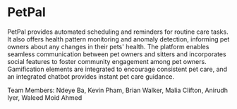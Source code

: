 # PetPal
PetPal provides automated scheduling and reminders for routine care tasks. It also offers health pattern monitoring and anomaly detection, informing pet owners about any changes in their pets' health. The platform enables seamless communication between pet owners and sitters and incorporates social features to foster community engagement among pet owners. Gamification elements are integrated to encourage consistent pet care, and an integrated chatbot provides instant pet care guidance.

Team Members:
  Ndeye Ba, 
  Kevin Pham,
  Brian Walker,
  Malia Clifton, 
  Anirudh Iyer,
  Waleed Moid Ahmed
